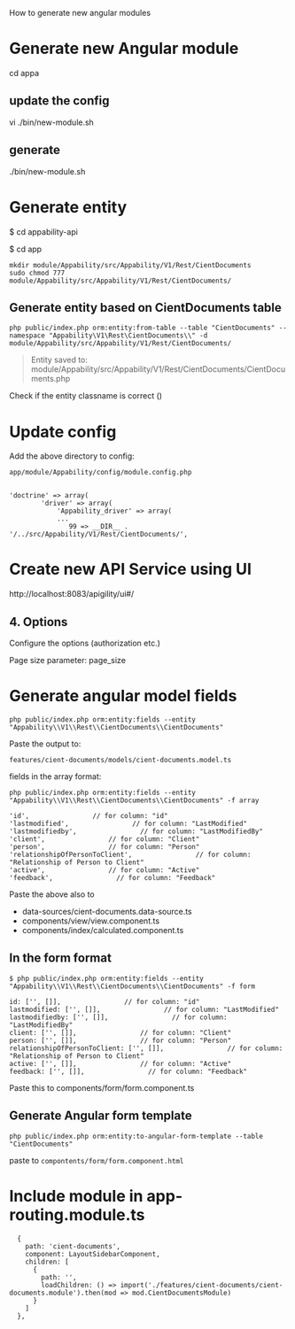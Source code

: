 How to generate new angular modules

# Generate new Angular module

cd appa

## update the config

vi ./bin/new-module.sh

## generate

./bin/new-module.sh


# Generate entity


$ cd appability-api 

$ cd app

````
mkdir module/Appability/src/Appability/V1/Rest/CientDocuments
sudo chmod 777 module/Appability/src/Appability/V1/Rest/CientDocuments/
````

## Generate entity based on CientDocuments table

````
php public/index.php orm:entity:from-table --table "CientDocuments" --namespace "Appability\V1\Rest\CientDocuments\\" -d module/Appability/src/Appability/V1/Rest/CientDocuments/
````

> Entity saved to: module/Appability/src/Appability/V1/Rest/CientDocuments/CientDocuments.php

Check if the entity classname is correct ()


# Update config


Add the above directory to config:

```
app/module/Appability/config/module.config.php


'doctrine' => array(
        'driver' => array(
            'Appability_driver' => array(
            ...
               99 => __DIR__ . '/../src/Appability/V1/Rest/CientDocuments/',
```

# Create new API Service using UI

http://localhost:8083/apigility/ui#/

## 4. Options

Configure the options (authorization etc.)

Page size parameter: page_size



# Generate angular model fields

````
php public/index.php orm:entity:fields --entity "Appability\\V1\\Rest\\CientDocuments\\CientDocuments"

````

Paste the output to:

````
features/cient-documents/models/cient-documents.model.ts
````

fields in the array format:

```
php public/index.php orm:entity:fields --entity "Appability\\V1\\Rest\\CientDocuments\\CientDocuments" -f array
```


```
'id',                // for column: "id"
'lastmodified',                // for column: "LastModified"
'lastmodifiedby',                // for column: "LastModifiedBy"
'client',                // for column: "Client"
'person',                // for column: "Person"
'relationshipOfPersonToClient',                // for column: "Relationship of Person to Client"
'active',                // for column: "Active"
'feedback',                // for column: "Feedback"
```

Paste the above also to 

- data-sources/cient-documents.data-source.ts
- components/view/view.component.ts
- components/index/calculated.component.ts

## In the form format

````
$ php public/index.php orm:entity:fields --entity "Appability\\V1\\Rest\\CientDocuments\\CientDocuments" -f form
````

``` 
id: ['', []],                // for column: "id"
lastmodified: ['', []],                // for column: "LastModified"
lastmodifiedby: ['', []],                // for column: "LastModifiedBy"
client: ['', []],                // for column: "Client"
person: ['', []],                // for column: "Person"
relationshipOfPersonToClient: ['', []],                // for column: "Relationship of Person to Client"
active: ['', []],                // for column: "Active"
feedback: ['', []],                // for column: "Feedback"
```

Paste this to components/form/form.component.ts

## Generate Angular form template

````
php public/index.php orm:entity:to-angular-form-template --table "CientDocuments"
````

paste to `compontents/form/form.component.html`

# Include module in app-routing.module.ts


````
  {
    path: 'cient-documents',
    component: LayoutSidebarComponent,
    children: [
      {
        path: '',
        loadChildren: () => import('./features/cient-documents/cient-documents.module').then(mod => mod.CientDocumentsModule)
      }
    ]
  },
````




